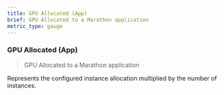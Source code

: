 ```yaml
---
title: GPU Allocated (App)
brief: GPU Allocated to a Marathon application
metric_type: gauge
---
```

### GPU Allocated (App)

> GPU Allocated to a Marathon application

Represents the configured instance allocation multiplied by the number of 
instances.